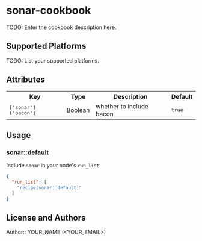 # sonar-cookbook

TODO: Enter the cookbook description here.

## Supported Platforms

TODO: List your supported platforms.

## Attributes

<table>
  <tr>
    <th>Key</th>
    <th>Type</th>
    <th>Description</th>
    <th>Default</th>
  </tr>
  <tr>
    <td><tt>['sonar']['bacon']</tt></td>
    <td>Boolean</td>
    <td>whether to include bacon</td>
    <td><tt>true</tt></td>
  </tr>
</table>

## Usage

### sonar::default

Include `sonar` in your node's `run_list`:

```json
{
  "run_list": [
    "recipe[sonar::default]"
  ]
}
```

## License and Authors

Author:: YOUR_NAME (<YOUR_EMAIL>)
